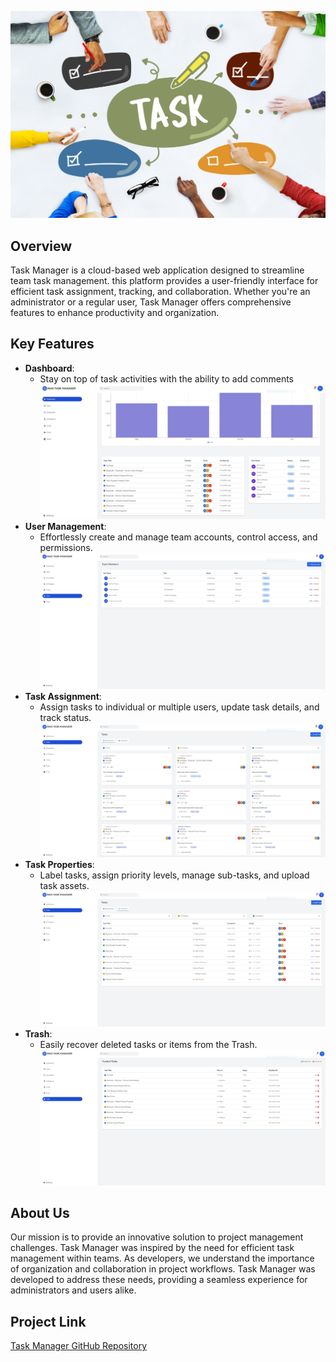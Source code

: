 ![Task Manager](images/team_collaboration.jpg)


## Overview

Task Manager is a cloud-based web application designed to streamline team task management.  this platform provides a user-friendly interface for efficient task assignment, tracking, and collaboration. Whether you're an administrator or a regular user, Task Manager offers comprehensive features to enhance productivity and organization.

## Key Features

- **Dashboard**:
  - Stay on top of task activities with the ability to add comments
    ![Task Manager](images/Dash2.JPG)
- **User Management**:
  - Effortlessly create and manage team accounts, control access, and permissions.
    ![Task Manager](images/Teams.JPG)
- **Task Assignment**:
  - Assign tasks to individual or multiple users, update task details, and track status.
    ![Task Manager](images/Tasks.JPG)
- **Task Properties**:
  - Label tasks, assign priority levels, manage sub-tasks, and upload task assets.
    ![Task Manager](images/Tasks2.JPG)
- **Trash**:
  - Easily recover deleted tasks or items from the Trash.
    ![Task Manager](images/trash.JPG)


## About Us

Our mission is to provide an innovative solution to project management challenges. Task Manager was inspired by the need for efficient task management within teams. As developers, we understand the importance of organization and collaboration in project workflows. Task Manager was developed to address these needs, providing a seamless experience for administrators and users alike.


## Project Link
[Task Manager GitHub Repository]([https://github.com/devachref/TaskManager])
